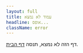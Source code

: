 ```yaml
---
layout: full
title: עמוד לא נמצא
headline: אופס...
className: error
---
```


דף הזה לא נמצא, תנסה [דף הבית](/).
